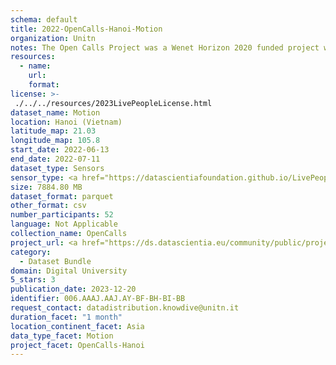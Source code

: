 ```yaml
---
schema: default
title: 2022-OpenCalls-Hanoi-Motion
organization: Unitn
notes: The Open Calls Project was a Wenet Horizon 2020 funded project with the goal of developing a diversity-aware, machine-mediated paradigm for social interactions. It collected information on the eating/drinking activities of the students of FPT University in Vietnam. The project was carried out in June and July 2022. The project set out to sense the daily activity data of respondents through the mobile phone sensors, collect health data through daily food log surveys, collect alcohol-drinking activities coupled with the motives for drinking, and conduct semi-structured surveys to gather feedback on the project. Data collection was carried out in three big cities across Vietnam. The i-Log application was used to collect sensor data from participants with the language set to Vietnamese. The food-drink activities were collected with an i-Log survey filled in by the respondents three times a day.
resources:
  - name: 
    url: 
    format: 
license: >-
 ./../../resources/2023LivePeopleLicense.html
dataset_name: Motion
location: Hanoi (Vietnam)
latitude_map: 21.03
longitude_map: 105.8
start_date: 2022-06-13
end_date: 2022-07-11
dataset_type: Sensors
sensor_type: <a href="https://datascientiafoundation.github.io/LivePeople/datasets/2022-OC1-Hanoi-Accelerometer%20Event/">accelerometer</a>,<a href="https://datascientiafoundation.github.io/LivePeople/datasets/2022-OC1-Hanoi-Activities%20Per%20Time/"> activities per time </a>, <a href="https://datascientiafoundation.github.io/LivePeople/datasets/2022-OC1-Hanoi-Step%20Counter%20Event/">step counter</a>,  <a href="https://datascientiafoundation.github.io/LivePeople/datasets/2022-OC1-Hanoi-Step%20Detector%20Event/">step detector</a>, <a href="https://datascientiafoundation.github.io/LivePeople/datasets/2022-OC1-Hanoi-Gyroscope%20Event/"> gyroscope </a>
size: 7884.80 MB
dataset_format: parquet
other_format: csv
number_participants: 52
language: Not Applicable
collection_name: OpenCalls
project_url: <a href="https://ds.datascientia.eu/community/public/projects/3b975830-9ecc-4127-855b-f88b8b5fe2ca">https://ds.datascientia.eu/community/public/projects/3b975830-9ecc-4127-855b-f88b8b5fe2ca</a>
category: 
  - Dataset Bundle
domain: Digital University
5_stars: 3
publication_date: 2023-12-20
identifier: 006.AAAJ.AAJ.AY-BF-BH-BI-BB
request_contact: datadistribution.knowdive@unitn.it
duration_facet: "1 month"
location_continent_facet: Asia
data_type_facet: Motion
project_facet: OpenCalls-Hanoi
---
```

